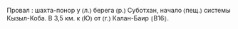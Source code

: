---
---

Провал
: шахта-понор у ⦅л.⦆ берега ⦅р.⦆ Суботхан, начало ⦅пещ.⦆ системы Кызыл-Коба. В 3,5 км. к ⦅Ю⦆ от ⦅г.⦆ Калан-Баир ⦃В16⦄.
